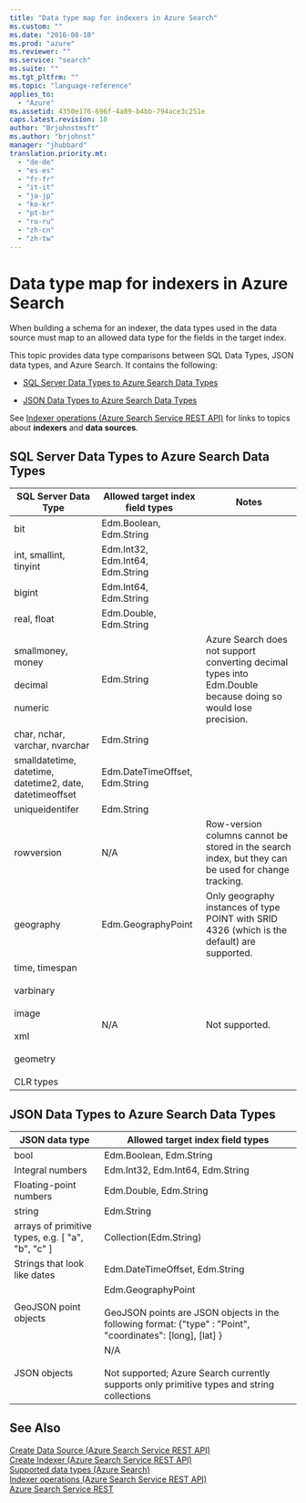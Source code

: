 ```yaml
---
title: "Data type map for indexers in Azure Search"
ms.custom: ""
ms.date: "2016-08-10"
ms.prod: "azure"
ms.reviewer: ""
ms.service: "search"
ms.suite: ""
ms.tgt_pltfrm: ""
ms.topic: "language-reference"
applies_to: 
  - "Azure"
ms.assetid: 4350e176-696f-4a89-b4bb-794ace3c251e
caps.latest.revision: 10
author: "Brjohnstmsft"
ms.author: "brjohnst"
manager: "jhubbard"
translation.priority.mt: 
  - "de-de"
  - "es-es"
  - "fr-fr"
  - "it-it"
  - "ja-jp"
  - "ko-kr"
  - "pt-br"
  - "ru-ru"
  - "zh-cn"
  - "zh-tw"
---
```

# Data type map for indexers in Azure Search
  When building a schema for an indexer, the data types used in the data source must map to an allowed data type for the fields in the target index.  
  
 This topic provides data type comparisons between SQL Data Types, JSON data types, and Azure Search. It contains the following:  
  
-   [SQL Server Data Types to Azure Search Data Types](#bkmk_sql_search)  
  
-   [JSON Data Types to Azure Search Data Types](#bkmk_json_search)  
  
 See [Indexer operations &#40;Azure Search Service REST API&#41;](../SearchServiceREST/indexer-operations.md) for links to topics about **indexers** and **data sources**.  
  
##  <a name="bkmk_sql_search"></a> SQL Server Data Types to Azure Search Data Types  
  
|SQL Server Data Type|Allowed target index field types|Notes|  
|--------------------------|--------------------------------------|-----------|  
|bit|Edm.Boolean, Edm.String||  
|int, smallint, tinyint|Edm.Int32, Edm.Int64, Edm.String||  
|bigint|Edm.Int64, Edm.String||  
|real, float|Edm.Double, Edm.String||  
|smallmoney, money<br /><br /> decimal<br /><br /> numeric|Edm.String|Azure Search does not support converting decimal types into Edm.Double because doing so would lose precision.|  
|char, nchar, varchar, nvarchar|Edm.String||  
|smalldatetime, datetime, datetime2, date, datetimeoffset|Edm.DateTimeOffset, Edm.String||  
|uniqueidentifer|Edm.String||  
|rowversion|N/A|Row-version columns cannot be stored in the search index, but they can be used for change tracking.|  
|geography|Edm.GeographyPoint|Only geography instances of type POINT with SRID 4326 (which is the default) are supported.|  
|time, timespan<br /><br /> varbinary<br /><br /> image<br /><br /> xml<br /><br /> geometry<br /><br /> CLR types|N/A|Not supported.|  
  
##  <a name="bkmk_json_search"></a> JSON Data Types to Azure Search Data Types  
  
|JSON data type|Allowed target index field types|  
|--------------------|--------------------------------------|  
|bool|Edm.Boolean, Edm.String|  
|Integral numbers|Edm.Int32, Edm.Int64, Edm.String|  
|Floating-point numbers|Edm.Double, Edm.String|  
|string|Edm.String|  
|arrays of primitive types, e.g. [ "a", "b", "c" ]|Collection(Edm.String)|  
|Strings that look like dates|Edm.DateTimeOffset, Edm.String|  
|GeoJSON point objects|Edm.GeographyPoint<br /><br /> GeoJSON points are JSON objects in the following format: {"type" : "Point", "coordinates": [long], [lat] }|  
|JSON objects|N/A<br /><br /> Not supported; Azure Search currently supports only primitive types and string collections|  
  
## See Also  
 [Create Data Source &#40;Azure Search Service REST API&#41;](../SearchServiceREST/create-data-source.md)   
 [Create Indexer &#40;Azure Search Service REST API&#41;](../SearchServiceREST/create-indexer.md)   
 [Supported data types &#40;Azure Search&#41;](../SearchServiceREST/supported-data-types.md)   
 [Indexer operations &#40;Azure Search Service REST API&#41;](../SearchServiceREST/indexer-operations.md)   
 [Azure Search Service REST](../SearchServiceREST/service-rest.md)  
  
  